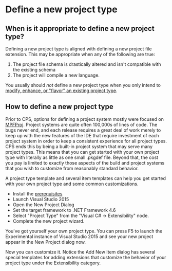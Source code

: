 Define a new project type
=========================

## When is it appropriate to define a new project type?

Defining a new project type is aligned with defining a new project file
extension. This may be appropriate when any of the following are true:

1. The project file schema is drastically altered and isn't compatible with the existing schema
2. The project will compile a new language.

You usually should *not* define a new project type when you only intend
to [modify, enhance, or "flavor" an existing project type](extend_an_existing_project_type.md).

## How to define a new project type

Prior to CPS, options for defining a project system mostly were focused
on [MPFProj](http://mpfproj12.codeplex.com/). Project systems are quite often
100,000s of lines of code. The bugs never end, and each release requires a
great deal of work merely to keep up with the new features of the IDE that
require investment of each project system in order to keep a consistent
experience for all project types. CPS ends this by being a built-in project
system that may serve many project types. This means that you can get
started with your own project type with literally as little as one small
.pkgdef file. Beyond that, the cost you pay is limited to exactly those
aspects of the build and project systems that you wish to customize from
reasonably standard behavior. 

A project type template and several item templates can help you get started
with your own project type and some common customizations. 

- Install the [prerequisites](PreReqs.md)
- Launch Visual Studio 2015
- Open the New Project Dialog
- Set the target framework to .NET Framework 4.6
- Select "Project Type" from the "Visual C# -> Extensibility" node.
- Complete the new project wizard.

You've got yourself your own project type. You can press F5 to launch the
Experimental instance of Visual Studio 2015 and see your new project appear
in the New Project dialog now.

Now you can customize it. Notice the Add New Item dialog has several
special templates for adding extensions that customize the behavior of
your project type under the Extensibility category.
